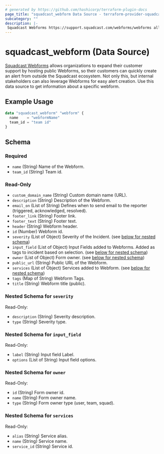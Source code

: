 ```yaml
---
# generated by https://github.com/hashicorp/terraform-plugin-docs
page_title: "squadcast_webform Data Source - terraform-provider-squadcast"
subcategory: ""
description: |-
 Squadcast Webforms https://support.squadcast.com/webforms/webforms allows organizations to expand their customer support by hosting public Webforms, so their customers can quickly create an alert from outside the Squadcast ecosystem. Not only this, but internal stakeholders can also leverage Webforms for easy alert creation. Use this data source to get information about a specific webform.
---
```


# squadcast_webform (Data Source)

[Squadcast Webforms](https://support.squadcast.com/webforms/webforms) allows organizations to expand their customer support by hosting public Webforms, so their customers can quickly create an alert from outside the Squadcast ecosystem. Not only this, but internal stakeholders can also leverage Webforms for easy alert creation. Use this data source to get information about a specific webform.

## Example Usage

```terraform
data "squadcast_webform" "webform" {
  name    = "webformName"
  team_id = "team id"
}
```

<!-- schema generated by tfplugindocs -->

## Schema

### Required

- `name` (String) Name of the Webform.
- `team_id` (String) Team id.

### Read-Only

- `custom_domain_name` (String) Custom domain name (URL).
- `description` (String) Description of the Webform.
- `email_on` (List of String) Defines when to send email to the reporter (triggered, acknowledged, resolved).
- `footer_link` (String) Footer link.
- `footer_text` (String) Footer text.
- `header` (String) Webform header.
- `id` (Number) Webform id.
- `severity` (List of Object) Severity of the Incident. (see [below for nested schema](#nestedatt--severity))
- `input_field` (List of Object) Input Fields added to Webforms. Added as tags to incident based on selection. (see [below for nested schema](#nestedatt--input_field))
- `owner` (List of Object) Form owner. (see [below for nested schema](#nestedatt--owner))
- `public_url` (String) Public URL of the Webform.
- `services` (List of Object) Services added to Webform. (see [below for nested schema](#nestedatt--services))
- `tags` (Map of String) Webform Tags.
- `title` (String) Webform title (public).

<a id="nestedatt--severity"></a>

### Nested Schema for `severity`

Read-Only:

- `description` (String) Severity description.
- `type` (String) Severity type.

<a id="nestedatt--input_field"></a>

### Nested Schema for `input_field`

Read-Only:

- `label` (String) Input field Label.
- `options` (List of String) Input field options.

<a id="nestedatt--owner"></a>

### Nested Schema for `owner`

Read-Only:

- `id` (String) Form owner id.
- `name` (String) Form owner name.
- `type` (String) Form owner type (user, team, squad).

<a id="nestedatt--services"></a>

### Nested Schema for `services`

Read-Only:

- `alias` (String) Service alias.
- `name` (String) Service name.
- `service_id` (String) Service id.
